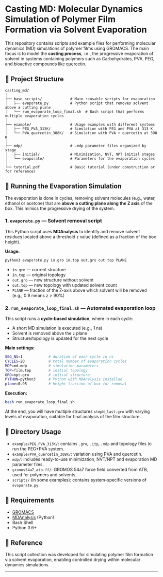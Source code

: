# Casting MD: Molecular Dynamics Simulation of Polymer Film Formation via Solvent Evaporation

This repository contains scripts and example files for performing molecular dynamics (MD) simulations of polymer films using GROMACS. The main focus is to model the **casting process**, i.e., the progressive evaporation of solvent in systems containing polymers such as Carbohydrates, PVA, PEG, and bioactive compounds like quercetin.

## 🔧 Project Structure

```
casting_md/
│
├── base_scripts/             # Main reusable scripts for evaporation
│   ├── evaporate.py          # Python script that removes solvent above a cutting plane
│   └── run_evaporate_loop_final.sh  # Bash script that performs multiple evaporation cycles
│
├── example/                  # Usage examples with different systems
│   ├── PEG_PVA_313K/         # Simulation with PEG and PVA at 313 K
│   └── PVA_quercetin_308K/   # Simulation with PVA + quercetin at 308 K
│
├── mdp/                      # .mdp parameter files organized by stage
│   ├── initial/              # Minimization, NVT, NPT initial stages
│   └── evaporate/            # Parameters for the evaporation cycles
│
└── tutorial.pdf              # Basic tutorial (under construction or for reference)
```

## 🚀 Running the Evaporation Simulation

The evaporation is done in cycles, removing solvent molecules (e.g., water, ethanol or acetone) that are **above a cutting plane along the Z axis** of the box. This mimics the progressive drying of the system.

### 1. `evaporate.py` — Solvent removal script

This Python script uses **MDAnalysis** to identify and remove solvent residues located above a threshold `z` value (defined as a fraction of the box height).

**Usage:**
```bash
python3 evaporate.py in.gro in.top out.gro out.top PLANE
```

- `in.gro` — current structure
- `in.top` — original topology
- `out.gro` — new structure without solvent
- `out.top` — new topology with updated solvent count
- `PLANE` — fraction of the Z-axis above which solvent will be removed (e.g., 0.9 means z > 90%)

### 2. `run_evaporate_loop_final.sh` — Automated evaporation loop

This script runs a **cycle-based simulation**, where in each cycle:
- A short MD simulation is executed (e.g., 1 ns)
- Solvent is removed above the `z` plane
- Structure/topology is updated for the next cycle

**Main settings:**
```bash
SEG_NS=1            # duration of each cycle in ns
CYCLES=20           # total number of evaporation cycles
MDP=md.mdp          # simulation parameters
TOP=film.top        # initial topology
GRO=npt.gro         # initial structure
PYTHON=python3      # Python with MDAnalysis installed
plane=0.95          # height fraction of box for removal
```

**Execution:**
```bash
bash run_evaporate_loop_final.sh
```

At the end, you will have multiple structures `stepN_last.gro` with varying levels of evaporation, suitable for final analysis of the film structure.

## 📁 Directory Usage

- `example/PEG_PVA_313K/`: contains `.gro`, `.itp`, `.mdp` and topology files to run the PEG+PVA system.
- `example/PVA_quercetin_308K/`: variation using PVA and quercetin.
- `mdp/`: includes ready-to-use minimization, NVT/NPT and evaporation MD parameter files.
- `gromos54a7_atb.ff/`: GROMOS 54a7 force field converted from ATB, used for polymers and solvents.
- `scripts/` (in some examples): contains system-specific versions of `evaporate.py`.

## 📌 Requirements

- [GROMACS](https://manual.gromacs.org/)
- [MDAnalysis](https://www.mdanalysis.org/) (Python)
- Bash Shell
- Python 3.6+

## 📄 Reference

This script collection was developed for simulating polymer film formation via solvent evaporation, enabling controlled drying within molecular dynamics simulations.

---
